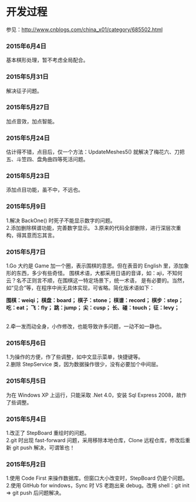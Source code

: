 ﻿# 开发过程
参见：http://www.cnblogs.com/china_x01/category/685502.html
<h3>2015年6月4日</h3>
基本棋形处理，暂不考虑全局配合。
<h3>2015年5月31日</h3>
解决征子问题。
<h3>2015年5月27日</h3>
加点音效，加点智能。
<h3>2015年5月24日</h3>
估计得不错，点目后，仅一个方法：UpdateMeshes5() 就解决了梅花六、刀把五、斗笠四、盘角曲四等死活问题。
<h3>2015年5月23日</h3>
添加点目功能，虽不中，不远也。
<h3>2015年5月9日</h3>
1.解决 BackOne() 时死子不能显示数字的问题。<br />
2.添加删除棋谱功能，完善数字显示。
3.原来的代码全部删除，进行深层次重构，得其意而忘其言。
<h3>2015年5月7日</h3>
1.Go 大约是 Game 加一个圈，表示围棋的意思。但在表音的 English 里，添加象形的东西，多少有些奇怪。
  围棋术语，大都采用日语的音译，如：aji，不知何云？名不正则言不顺，在围棋这一特定场景下，统一术语，
  是有必要的。当然，如“见合”等，在程序中尚无具体实现，可省略。简化版术语如下：<br />
		<p><strong>围棋：weiqi；	 棋盘：board；	棋子：stone；	棋谱：record；	棋步：step；	
		吃：eat；	飞：fly；	跳：jump；	尖：cusp；	长、碰：touch；	征：levy；</strong></p><br />
2.牵一发而动全身，小作修改，也能导致许多问题，一动不如一静也。
<h3>2015年5月6日</h3>
1.为操作的方便，作了些调整，如中文显示菜单，快捷键等。 <br />
2.删除 StepService 类，因为数据操作很少，没有必要加个中间层。
<h3>2015年5月5日</h3>
为在 Windows XP 上运行，只能采取 .Net 4.0，安装 Sql Express 2008，故作了些调整。
<h3>2015年5月4日</h3>
1.改正了 StepBoard 重绘时的问题。<br />
2.git 时出现 fast-forward 问题，采用移除本地仓库，Clone 远程仓库，修改后重新 git push 解决，可谓笨也！
<h3>2015年5月2日</h3>
1.使用 Code First 来操作数据库。但窗口大小改变时，StepBoard 仍是个问题。<br />
2.使用 GitHub for windows，Sync 时 VS 老跑出来 debug。改用 shell：git init => git push 后问题解决。









